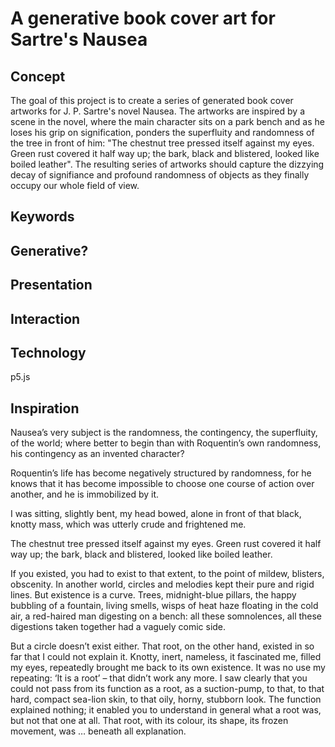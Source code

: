 # A generative book cover art for Sartre's Nausea

## Concept
The goal of this project is to create a series of generated book cover artworks for J. P. Sartre's novel Nausea. The artworks are inspired by a scene in the novel, where the main character sits on a park bench and as he loses his grip on signification, ponders the superfluity and randomness of the tree in front of him: "The chestnut tree pressed itself against my eyes. Green rust covered it half way up; the bark, black and blistered, looked like boiled leather". The resulting series of artworks should capture the dizzying decay of signifiance and profound randomness of objects as they finally occupy our whole field of view.

## Keywords

## Generative?

## Presentation

## Interaction 

## Technology
p5.js

## Inspiration

Nausea’s very subject is the randomness, the contingency, the superfluity, of the world; where better to begin than with Roquentin’s own randomness, his contingency as an invented character?

Roquentin’s life has become negatively structured by randomness, for he knows that it has become impossible to choose one course of action over another, and he is immobilized by it.

I was sitting, slightly bent, my head bowed, alone in front of that black, knotty mass, which was utterly crude and frightened me.

The chestnut tree pressed itself against my eyes. Green rust covered it half way up; the bark, black and blistered, looked like boiled leather.

If you existed, you had to exist to that extent, to the point of mildew, blisters, obscenity. In another world, circles and melodies kept their pure and rigid lines. But existence is a curve. Trees, midnight-blue pillars, the happy bubbling of a fountain, living smells, wisps of heat haze floating in the cold air, a red-haired man digesting on a bench: all these somnolences, all these digestions taken together had a vaguely comic side.

But a circle doesn’t exist either. That root, on the other hand, existed in so far that I could not explain it. Knotty, inert, nameless, it fascinated me, filled my eyes, repeatedly brought me back to its own existence. It was no use my repeating: ‘It is a root’ – that didn’t work any more. I saw clearly that you could not pass from its function as a root, as a suction-pump, to that, to that hard, compact sea-lion skin, to that oily, horny, stubborn look. The function explained nothing; it enabled you to understand in general what a root was, but not that one at all. That root, with its colour, its shape, its frozen movement, was … beneath all explanation.